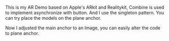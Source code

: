 This is my AR Demo based on Apple's ARkit and Realitykit, Combine is used to implement asynchronize with button. And I use the singleton pattern. You can try place the models on the plane anchor.

Now I adjusted the main anchor to an Image, you can easily alter the code to plane anchor.
